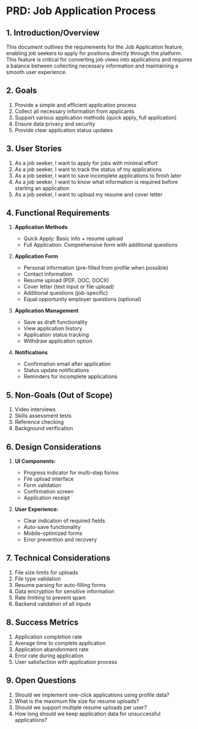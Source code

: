 # PRD: Job Application Process

## 1. Introduction/Overview
This document outlines the requirements for the Job Application feature, enabling job seekers to apply for positions directly through the platform. This feature is critical for converting job views into applications and requires a balance between collecting necessary information and maintaining a smooth user experience.

## 2. Goals
1. Provide a simple and efficient application process
2. Collect all necessary information from applicants
3. Support various application methods (quick apply, full application)
4. Ensure data privacy and security
5. Provide clear application status updates

## 3. User Stories
1. As a job seeker, I want to apply for jobs with minimal effort
2. As a job seeker, I want to track the status of my applications
3. As a job seeker, I want to save incomplete applications to finish later
4. As a job seeker, I want to know what information is required before starting an application
5. As a job seeker, I want to upload my resume and cover letter

## 4. Functional Requirements
1. **Application Methods**
   - Quick Apply: Basic info + resume upload
   - Full Application: Comprehensive form with additional questions
   
2. **Application Form**
   - Personal information (pre-filled from profile when possible)
   - Contact information
   - Resume upload (PDF, DOC, DOCX)
   - Cover letter (text input or file upload)
   - Additional questions (job-specific)
   - Equal opportunity employer questions (optional)
   
3. **Application Management**
   - Save as draft functionality
   - View application history
   - Application status tracking
   - Withdraw application option
   
4. **Notifications**
   - Confirmation email after application
   - Status update notifications
   - Reminders for incomplete applications

## 5. Non-Goals (Out of Scope)
1. Video interviews
2. Skills assessment tests
3. Reference checking
4. Background verification

## 6. Design Considerations
1. **UI Components:**
   - Progress indicator for multi-step forms
   - File upload interface
   - Form validation
   - Confirmation screen
   - Application receipt
   
2. **User Experience:**
   - Clear indication of required fields
   - Auto-save functionality
   - Mobile-optimized forms
   - Error prevention and recovery

## 7. Technical Considerations
1. File size limits for uploads
2. File type validation
3. Resume parsing for auto-filling forms
4. Data encryption for sensitive information
5. Rate limiting to prevent spam
6. Backend validation of all inputs

## 8. Success Metrics
1. Application completion rate
2. Average time to complete application
3. Application abandonment rate
4. Error rate during application
5. User satisfaction with application process

## 9. Open Questions
1. Should we implement one-click applications using profile data?
2. What is the maximum file size for resume uploads?
3. Should we support multiple resume uploads per user?
4. How long should we keep application data for unsuccessful applications?

